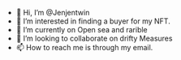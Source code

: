- 👋 Hi, I’m @Jenjentwin
- 👀 I’m interested in finding a buyer for my NFT.
- 🌱 I’m currently on Open sea and rarible
- 💞️ I’m looking to collaborate on drifty Measures
- 📫 How to reach me is through my email. 

<!---
Jenjentwin/Jenjentwin is a ✨ special ✨ repository because its `README.md` (this file) appears on your GitHub profile.
You can click the Preview link to take a look at your changes.
--->

